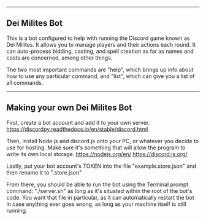 ﻿-------------------------------------------------------------------------------------------------------------
Dei Milites Bot
-------------------------------------------------------------------------------------------------------------

This is a bot configured to help with running the Discord game known as Dei Milites. It allows you to manage players and their actions each round. It can auto-process bidding, casting, and spell creation as far as names and costs are concerned, among other things.

The two most important commands are "help", which brings up info about how to use any particular command, and "list", which can give you a list of all commands.

-------------------------------------------------------------------------------------------------------------
Making your own Dei Milites Bot
-------------------------------------------------------------------------------------------------------------

First, create a bot account and add it to your own server.
https://discordpy.readthedocs.io/en/stable/discord.html

Then, install Node.js and discord.js onto your PC, or whatever you decide to use for hosting. Make sure it's something that will allow the program to write its own local storage.
https://nodejs.org/en/
https://discord.js.org/

Lastly, put your bot account's TOKEN into the file "example.store.json" and then rename it to ".store.json"

From there, you should be able to run the bot using the Terminal prompt command: "./server.sh" as long as it's situated within the root of the bot's code. You want that file in particular, as it can automatically restart the bot in case anything ever goes wrong, as long as your machine itself is still running.
